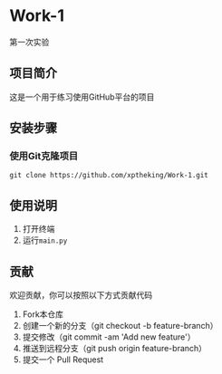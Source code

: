 # Work-1
第一次实验  
## 项目简介  
这是一个用于练习使用GitHub平台的项目 
## 安装步骤
### 使用Git克隆项目
`git clone https://github.com/xptheking/Work-1.git`
## 使用说明
1. 打开终端
2. 运行`main.py`
## 贡献
欢迎贡献，你可以按照以下方式贡献代码
1. Fork本仓库
2. 创建一个新的分支（git checkout -b feature-branch）
3. 提交修改（git commit -am 'Add new feature'）
4. 推送到远程分支（git push origin feature-branch）
5. 提交一个 Pull Request
